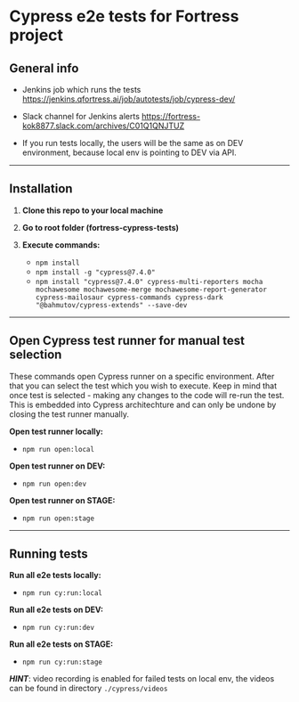 # Cypress e2e tests for Fortress project
## General info

- Jenkins job which runs the tests https://jenkins.qfortress.ai/job/autotests/job/cypress-dev/

- Slack channel for Jenkins alerts https://fortress-kok8877.slack.com/archives/C01Q1QNJTUZ

- If you run tests locally, the users will be the same as on DEV environment, because local env is pointing to DEV via API.

---
## Installation

1. **Clone this repo to your local machine**

2. **Go to root folder (fortress-cypress-tests)**

3. **Execute commands:**
    - `npm install`
    - `npm install -g "cypress@7.4.0"`
    - `npm install "cypress@7.4.0" cypress-multi-reporters mocha mochawesome mochawesome-merge mochawesome-report-generator cypress-mailosaur cypress-commands cypress-dark "@bahmutov/cypress-extends" --save-dev`

---
## Open Cypress test runner for manual test selection

These commands open Cypress runner on a specific environment. After that you can select the test which you wish to execute. Keep in mind that once test is selected - making any changes to the code will re-run the test. This is embedded into Cypress architechture and can only be undone by closing the test runner manually.

**Open test runner locally:**

- `npm run open:local`

**Open test runner on DEV:**

- `npm run open:dev`

**Open test runner on STAGE:**

- `npm run open:stage`
---
## Running tests

**Run all e2e tests locally:**
- `npm run cy:run:local`

**Run all e2e tests on DEV:**
- `npm run cy:run:dev`

**Run all e2e tests on STAGE:**
- `npm run cy:run:stage`

**_HINT_**: video recording is enabled for failed tests on local env, the videos can be found in directory `./cypress/videos`